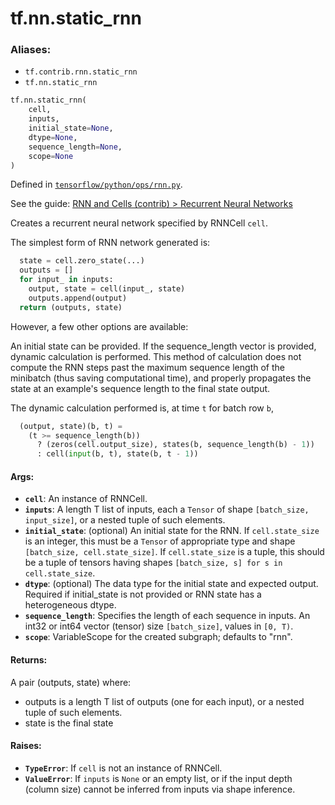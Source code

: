 <div itemscope itemtype="http://developers.google.com/ReferenceObject">
<meta itemprop="name" content="tf.nn.static_rnn" />
</div>

# tf.nn.static_rnn

### Aliases:

* `tf.contrib.rnn.static_rnn`
* `tf.nn.static_rnn`

``` python
tf.nn.static_rnn(
    cell,
    inputs,
    initial_state=None,
    dtype=None,
    sequence_length=None,
    scope=None
)
```



Defined in [`tensorflow/python/ops/rnn.py`](https://www.tensorflow.org/code/tensorflow/python/ops/rnn.py).

See the guide: [RNN and Cells (contrib) > Recurrent Neural Networks](../../../../api_guides/python/contrib.rnn.md#Recurrent_Neural_Networks)

Creates a recurrent neural network specified by RNNCell `cell`.

The simplest form of RNN network generated is:

```python
  state = cell.zero_state(...)
  outputs = []
  for input_ in inputs:
    output, state = cell(input_, state)
    outputs.append(output)
  return (outputs, state)
```
However, a few other options are available:

An initial state can be provided.
If the sequence_length vector is provided, dynamic calculation is performed.
This method of calculation does not compute the RNN steps past the maximum
sequence length of the minibatch (thus saving computational time),
and properly propagates the state at an example's sequence length
to the final state output.

The dynamic calculation performed is, at time `t` for batch row `b`,

```python
  (output, state)(b, t) =
    (t >= sequence_length(b))
      ? (zeros(cell.output_size), states(b, sequence_length(b) - 1))
      : cell(input(b, t), state(b, t - 1))
```

#### Args:

* <b>`cell`</b>: An instance of RNNCell.
* <b>`inputs`</b>: A length T list of inputs, each a `Tensor` of shape
    `[batch_size, input_size]`, or a nested tuple of such elements.
* <b>`initial_state`</b>: (optional) An initial state for the RNN.
    If `cell.state_size` is an integer, this must be
    a `Tensor` of appropriate type and shape `[batch_size, cell.state_size]`.
    If `cell.state_size` is a tuple, this should be a tuple of
    tensors having shapes `[batch_size, s] for s in cell.state_size`.
* <b>`dtype`</b>: (optional) The data type for the initial state and expected output.
    Required if initial_state is not provided or RNN state has a heterogeneous
    dtype.
* <b>`sequence_length`</b>: Specifies the length of each sequence in inputs.
    An int32 or int64 vector (tensor) size `[batch_size]`, values in `[0, T)`.
* <b>`scope`</b>: VariableScope for the created subgraph; defaults to "rnn".


#### Returns:

A pair (outputs, state) where:

- outputs is a length T list of outputs (one for each input), or a nested
  tuple of such elements.
- state is the final state


#### Raises:

* <b>`TypeError`</b>: If `cell` is not an instance of RNNCell.
* <b>`ValueError`</b>: If `inputs` is `None` or an empty list, or if the input depth
    (column size) cannot be inferred from inputs via shape inference.